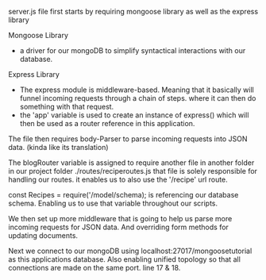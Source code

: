 server.js file first starts by requiring mongoose library as well as the express library 

Mongoose Library
-  a driver for our mongoDB to simplify syntactical interactions with our database. 

Express Library
- The express module is middleware-based. Meaning that it basically will funnel incoming requests through a chain of steps. where it can then do something with that request. 
- the 'app' variable is used to create an instance of express() which will then be used as a router reference in this application. 

The file then requires body-Parser to parse incoming requests into JSON data. (kinda like its translation)

The blogRouter variable is assigned to require another file in another folder in our project folder ./routes/reciperoutes.js that file is solely responsible for handling our routes. it enables us to also use the '/recipe' url route.

const Recipes = require('/model/schema); is referencing our database schema. Enabling us to use that variable throughout our scripts. 


We then set up more middleware that is going to help us parse more incoming requests for JSON data. And overriding form methods for updating documents. 

Next we connect to our mongoDB using localhost:27017/mongoosetutorial as this applications database. Also enabling unified topology so that all connections are made 
on the same port. line 17 & 18.







